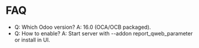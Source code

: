# FAQ

- Q: Which Odoo version? A: 16.0 (OCA/OCB packaged).
- Q: How to enable? A: Start server with --addon report_qweb_parameter or install in UI.
